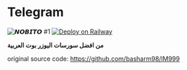# Telegram
![𝙉𝙊𝘽𝙄𝙏𝙊 #1](https://telegra.ph/file/5fab2702710ef5429b7fc.png)
[![Deploy on Railway](https://railway.app/button.svg)](https://railway.app/new/template/chf7-o?referralCode=o4ThC5)

**من افضل سورسات اليوزر بوت العربية**

original source code:
https://github.com/basharm98/lM999




